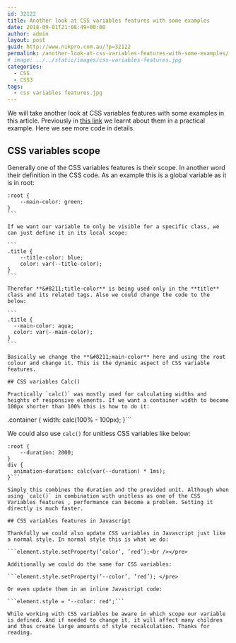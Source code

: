```yaml
---
id: 32122
title: Another look at CSS variables features with some examples
date: 2018-09-01T21:08:49+00:00
author: admin
layout: post
guid: http://www.nikpro.com.au/?p=32122
permalink: /another-look-at-css-variables-features-with-some-examples/
# image: ../../static/images/css-variables-features.jpg
categories:
  - CSS
  - CSS3
tags:
  - css variables features.jpg
---
```


We will take another look at CSS variables features with some examples in this article. Previously in [this link](http://www.nikpro.com.au/how-to-update-css-variables-using-javascript-with-examples/) we learnt about them in a practical example. Here we see more code in details.

## CSS variables scope

Generally one of the CSS variables features is their scope. In another word their definition in the CSS code. As an example this is a global variable as it is in root:

````
:root {
	--main-color: green;
}
```

If we want our variable to only be visible for a specific class, we can just define it in its local scope:

```
.title {
	--title-color: blue;
	color: var(--title-color);
}
```

Therefor **&#8211;title-color** is being used only in the **title** class and its related tags. Also we could change the code to the below:

```
.title {
  --main-color: aqua;
  color: var(--main-color);
}
```

Basically we change the **&#8211;main-color** here and using the root colour and change it. This is the dynamic aspect of CSS variable features.

## CSS variables Calc() 

Practically `calc()` was mostly used for calculating widths and heights of responsive elements. If we want a container width to become 100px shorter than 100% this is how to do it:

````

.container {
width: calc(100% - 100px);
}```

We could also use `calc()` for unitless CSS variables like below:

````
:root {
	--duration: 2000;
}
div {
  animation-duration: calc(var(--duration) * 1ms);
}```

Simply this combines the duration and the provided unit. Although when using `calc()` in combination with unitless as one of the CSS Variables features , performance can become a problem. Setting it directly is much faster.

## CSS variables features in Javascript

Thankfully we could also update CSS variables in Javascript just like a normal style. In normal style this is what we do:

```element.style.setProperty(’color’, ’red’);<br /></pre>

Additionally we could do the same for CSS variables:

```element.style.setProperty(’--color’, ’red’); </pre>

Or even update them in an inline Javascript code:

```element.style = "--color: red";```

While working with CSS variables be aware in which scope our variable is defined. And if needed to change it, it will affect many children and thus create large amounts of style recalculation. Thanks for reading.
````
